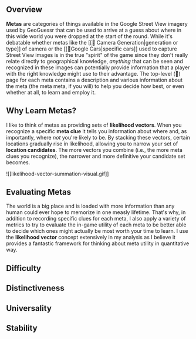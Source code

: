 ## **Overview**

**Metas** are categories of things available in the Google Street View imagery used by GeoGuessr that can be used to arrive at a guess about where in this wide world you were dropped at the start of the round. While it's debatable whether metas like the [[📌 Camera Generation|generation or type]] of camera or the [[📌Google Cars|specific cars]] used to capture Street View images is in the true "spirit" of the game since they don't really relate directly to geographical knowledge, _anything_ that can be seen and recognized in these images can potentially provide information that a player with the right knowledge might use to their advantage. The top-level (📌) page for each meta contains a description and various information about the meta (the meta meta, if you will) to help you decide how best, or even whether at all, to learn and employ it.

## **Why Learn Metas?**

I like to think of metas as providing sets of **likelihood vectors**. When you recognize a specific **meta clue** it tells you information about where and, as importantly, where *not* you're likely to be. By stacking these vectors, certain locations gradually rise in likelihood, allowing you to narrow your set of **location candidates**. The more vectors you combine (i.e., the more meta clues you recognize), the narrower and more definitive your candidate set becomes.

![[likelihood-vector-summation-visual.gif]]

## **Evaluating Metas**

The world is a big place and is loaded with more information than any human could ever hope to memorize in one measly lifetime. That's why, in addition to recording specific clues for each meta, I also apply a variety of metrics to try to evaluate the in-game utility of each meta to be better able to decide which ones might actually be most worth your time to learn. I use the **likelihood vector** concept extensively in my analysis as I believe it provides a fantastic framework for thinking about meta utility in quantitative way.

## **Difficulty**

## **Distinctiveness**

## **Universality**

## **Stability**
